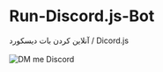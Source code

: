 # Run-Discord.js-Bot
آنلاین کردن بات دیسکورد / Dicord.js
<br><br>
![DM me Discord](https://discord.c99.nl/widget/theme-1/786606633325035562.png)
